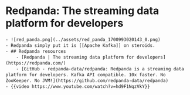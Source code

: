 # Redpanda: The streaming data platform for developers
	- ![red_panda.png](../assets/red_panda_1700993020143_0.png)
	- Redpanda simply put it is [[Apache Kafka]] on steroids.
	- ## Redpanda resources
		- [Redpanda | The streaming data platform for developers](https://redpanda.com/)
		- [GitHub - redpanda-data/redpanda: Redpanda is a streaming data platform for developers. Kafka API compatible. 10x faster. No ZooKeeper. No JVM!](https://github.com/redpanda-data/redpanda)
	- {{video https://www.youtube.com/watch?v=hd9F1NqzVkY}}